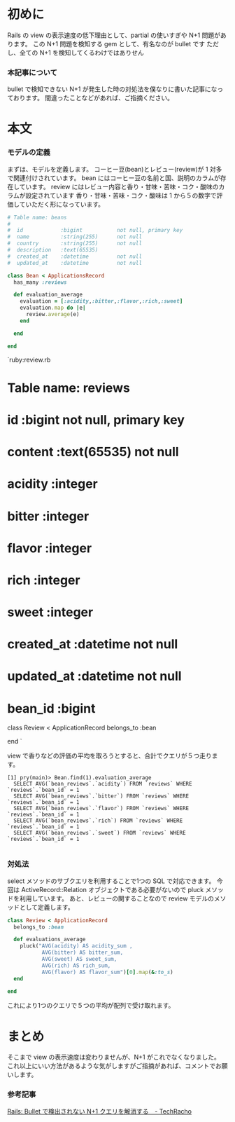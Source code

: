 <!--
title:   【Rails】bulletで検知できないN+1を解消する part1
tags:    Rails,Ruby,bullet
id:      b8ab3e417ef1d584dd1c
private: false
-->

# 初めに

Rails の view の表示速度の低下理由として、partial の使いすぎや N+1 問題があります。
この N+1 問題を検知する gem として、有名なのが bullet です
ただし、全ての N+1 を検知してくるわけではありせん

### 本記事について

bullet で検知できない N+1 が発生した時の対処法を僕なりに書いた記事になっております。
間違ったことなどがあれば、ご指摘ください。

# 本文

### モデルの定義

まずは、モデルを定義します。
コーヒー豆(bean)とレビュー(review)が 1 対多で関連付けされています。
bean にはコーヒー豆の名前と国、説明のカラムが存在しています。
review にはレビュー内容と香り・甘味・苦味・コク・酸味のカラムが設定されています
香り・甘味・苦味・コク・酸味は 1 から５の数字で評価していただく形になっています。

```ruby:bean.rb
# Table name: beans
#
#  id            :bigint           not null, primary key
#  name          :string(255)      not null
#  country       :string(255)      not null
#  description   :text(65535)
#  created_at    :datetime         not null
#  updated_at    :datetime         not null

class Bean < ApplicationsRecord
  has_many :reviews

  def evaluation_average
    evaluation = [:acidity,:bitter,:flavor,:rich,:sweet]
    evaluation.map do |e|
      review.average(e)
    end

  end

end

```

`ruby:review.rb

# Table name: reviews

#

# id :bigint not null, primary key

# content :text(65535) not null

# acidity :integer

# bitter :integer

# flavor :integer

# rich :integer

# sweet :integer

# created_at :datetime not null

# updated_at :datetime not null

# bean_id :bigint

class Review < ApplicationRecord
belongs_to :bean

end
`

view で香りなどの評価の平均を取ろうとすると、合計でクエリが５つ走ります。

```sql:コンソール
[1] pry(main)> Bean.find(1).evaluation_average
  SELECT AVG(`bean_reviews`.`acidity`) FROM `reviews` WHERE `reviews`.`bean_id` = 1
  SELECT AVG(`bean_reviews`.`bitter`) FROM `reviews` WHERE `reviews`.`bean_id` = 1
  SELECT AVG(`bean_reviews`.`flavor`) FROM `reviews` WHERE `reviews`.`bean_id` = 1
  SELECT AVG(`bean_reviews`.`rich`) FROM `reviews` WHERE `reviews`.`bean_id` = 1
  SELECT AVG(`bean_reviews`.`sweet`) FROM `reviews` WHERE `reviews`.`bean_id` = 1


```

### 対処法

select メソッドのサブクエリを利用することで1つの SQL で対応できます。
今回は ActiveRecord::Relation オブジェクトである必要がないので pluck メソッドを利用しています。
あと、レビューの関することなので review モデルのメソッドとして定義します。

```ruby:review.rb
class Review < ApplicationRecord
  belongs_to :bean

  def evaluations_average
    pluck("AVG(acidity) AS acidity_sum ,
           AVG(bitter) AS bitter_sum,
           AVG(sweet) AS sweet_sum,
           AVG(rich) AS rich_sum,
           AVG(flavor) AS flavor_sum")[0].map(&:to_s)
  end

end
```

これにより1つのクエリで５つの平均が配列で受け取れます。

# まとめ

そこまで view の表示速度は変わりませんが、N+1 がこれでなくなりました。
これ以上にいい方法があるような気がしますがご指摘があれば、コメントでお願いします。

### 参考記事

[Rails: Bullet で検出されない N+1 クエリを解消する　- TechRacho](https://techracho.bpsinc.jp/yusiro/2019_12_24/85407)
